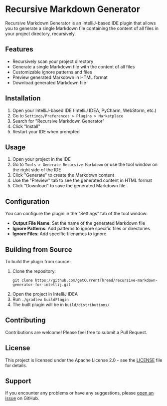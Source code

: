 # Recursive Markdown Generator

Recursive Markdown Generator is an IntelliJ-based IDE plugin that allows you to generate a single Markdown file containing the content of all files in your project directory, recursively.

## Features

- Recursively scan your project directory
- Generate a single Markdown file with the content of all files
- Customizable ignore patterns and files
- Preview generated Markdown in HTML format
- Download generated Markdown file

## Installation

1. Open your IntelliJ-based IDE (IntelliJ IDEA, PyCharm, WebStorm, etc.)
2. Go to `Settings/Preferences > Plugins > Marketplace`
3. Search for "Recursive Markdown Generator"
4. Click "Install"
5. Restart your IDE when prompted

## Usage

1. Open your project in the IDE
2. Go to `Tools > Generate Recursive Markdown` or use the tool window on the right side of the IDE
3. Click "Generate" to create the Markdown content
4. Use the "Preview" tab to see the generated content in HTML format
5. Click "Download" to save the generated Markdown file

## Configuration

You can configure the plugin in the "Settings" tab of the tool window:

- **Output File Name**: Set the name of the generated Markdown file
- **Ignore Patterns**: Add patterns to ignore specific files or directories
- **Ignore Files**: Add specific filenames to ignore

## Building from Source

To build the plugin from source:

1. Clone the repository:
   ```
   git clone https://github.com/getCurrentThread/recursive-markdown-generator-for-intellij.git
   ```
2. Open the project in IntelliJ IDEA
3. Run `./gradlew buildPlugin`
4. The built plugin will be in `build/distributions/`

## Contributing

Contributions are welcome! Please feel free to submit a Pull Request.

## License

This project is licensed under the Apache License 2.0 - see the [LICENSE](LICENSE) file for details.

## Support

If you encounter any problems or have any suggestions, please [open an issue](https://github.com/getCurrentThread/recursive-markdown-generator-for-intellij/issues) on GitHub.
